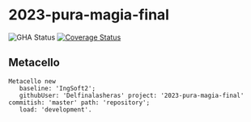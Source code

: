 # 2023-pura-magia-final

![GHA Status](https://github.com/Delfinalasheras/2023-pura-magia-final/actions/workflows/GHA.yml/badge.svg)
[![Coverage Status](https://coveralls.io/repos/github/Delfinalasheras/2023-pura-magia-final/badge.svg?branch=master)](https://coveralls.io/github/Delfinalasheras/2023-pura-magia-final?branch=master)


## Metacello

```smalltalk
Metacello new
   baseline: 'IngSoft2';
   githubUser: 'Delfinalasheras' project: '2023-pura-magia-final' commitish: 'master' path: 'repository';
   load: 'development'.
```
